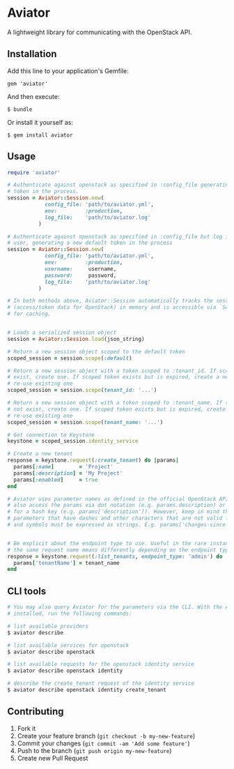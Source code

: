 # Aviator

A lightweight library for communicating with the OpenStack API.


## Installation

Add this line to your application's Gemfile:

    gem 'aviator'

And then execute:

    $ bundle

Or install it yourself as:

    $ gem install aviator

## Usage

```ruby
require 'aviator'

# Authenticate against openstack as specified in :config_file generating a new default
# token in the process.
session = Aviator::Session.new(
            config_file: 'path/to/aviator.yml',
            env:         :production,
            log_file:    'path/to/aviator.log'
          )

# Authenticate against openstack as specified in :config_file but log in as specified
# user, generating a new default token in the process
session = Aviator::Session.new(
            config_file: 'path/to/aviator.yml', 
            env:         :production,
            username:     username, 
            password:     password, 
            log_file:    'path/to/aviator.log'
          )

# In both methods above, Aviator::Session automatically tracks the session data
# (access/token data for OpenStack) in memory and is accessible via `Session#to_json`
# for caching.


# Loads a serialized session object
session = Aviator::Session.load(json_string)

# Return a new session object scoped to the default token
scoped_session = session.scope(:default)

# Return a new session object with a token scoped to :tenant_id. If scoped token does not
# exist, create one. If scoped token exists but is expired, create a new one. Otherwise,
# re-use existing one
scoped_session = session.scope(tenant_id: '...')

# Return a new session object with a token scoped to :tenant_name. If scoped token does
# not exist, create one. If scoped token exists but is expired, create a new one. Otherwise, 
# re-use existing one
scoped_session = session.scope(tenant_name: '...')

# Get connection to Keystone
keystone = scoped_session.identity_service

# Create a new tenant
response = keystone.request(:create_tenant) do |params|
  params[:name]        = 'Project'
  params[:description] = 'My Project'
  params[:enabled]     = true
end

# Aviator uses parameter names as defined in the official OpenStack API doc. You can 
# also access the params via dot notation (e.g. params.description) or by using a string
# for a hash key (e.g. params['description']). However, keep in mind that OpenStack
# parameters that have dashes and other characters that are not valid for method names
# and symbols must be expressed as strings. E.g. params['changes-since']


# Be explicit about the endpoint type to use. Useful in the rare instances when
# the same request name means differently depending on the endpoint type.
response = keystone.request(:list_tenants, endpoint_type: 'admin') do |params|
  params['tenantName'] = tenant_name
end
```

## CLI tools

```bash
# You may also query Aviator for the parameters via the CLI. With the Aviator gem 
# installed, run the following commands:

# list available providers
$ aviator describe

# list available services for openstack
$ aviator describe openstack

# list available requests for the openstack identity service
$ aviator describe openstack identity

# describe the create_tenant request of the identity service
$ aviator describe openstack identity create_tenant
```
  
## Contributing

1. Fork it
2. Create your feature branch (`git checkout -b my-new-feature`)
3. Commit your changes (`git commit -am 'Add some feature'`)
4. Push to the branch (`git push origin my-new-feature`)
5. Create new Pull Request
